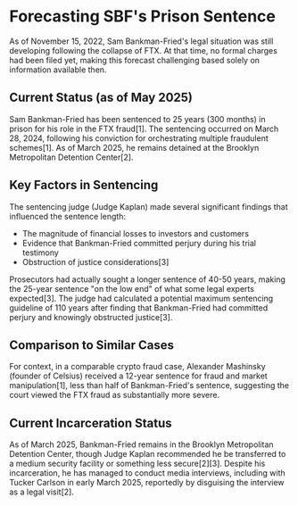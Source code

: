 # Forecasting SBF's Prison Sentence

As of November 15, 2022, Sam Bankman-Fried's legal situation was still developing following the collapse of FTX. At that time, no formal charges had been filed yet, making this forecast challenging based solely on information available then.

## Current Status (as of May 2025)

Sam Bankman-Fried has been sentenced to 25 years (300 months) in prison for his role in the FTX fraud[1]. The sentencing occurred on March 28, 2024, following his conviction for orchestrating multiple fraudulent schemes[1]. As of March 2025, he remains detained at the Brooklyn Metropolitan Detention Center[2].

## Key Factors in Sentencing

The sentencing judge (Judge Kaplan) made several significant findings that influenced the sentence length:
- The magnitude of financial losses to investors and customers
- Evidence that Bankman-Fried committed perjury during his trial testimony
- Obstruction of justice considerations[3]

Prosecutors had actually sought a longer sentence of 40-50 years, making the 25-year sentence "on the low end" of what some legal experts expected[3]. The judge had calculated a potential maximum sentencing guideline of 110 years after finding that Bankman-Fried had committed perjury and knowingly obstructed justice[3].

## Comparison to Similar Cases

For context, in a comparable crypto fraud case, Alexander Mashinsky (founder of Celsius) received a 12-year sentence for fraud and market manipulation[1], less than half of Bankman-Fried's sentence, suggesting the court viewed the FTX fraud as substantially more severe.

## Current Incarceration Status

As of March 2025, Bankman-Fried remains in the Brooklyn Metropolitan Detention Center, though Judge Kaplan recommended he be transferred to a medium security facility or something less secure[2][3]. Despite his incarceration, he has managed to conduct media interviews, including with Tucker Carlson in early March 2025, reportedly by disguising the interview as a legal visit[2].